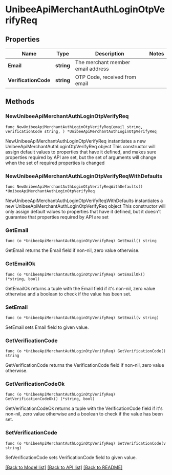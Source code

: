 # UnibeeApiMerchantAuthLoginOtpVerifyReq

## Properties

Name | Type | Description | Notes
------------ | ------------- | ------------- | -------------
**Email** | **string** | The merchant member email address | 
**VerificationCode** | **string** | OTP Code, received from email | 

## Methods

### NewUnibeeApiMerchantAuthLoginOtpVerifyReq

`func NewUnibeeApiMerchantAuthLoginOtpVerifyReq(email string, verificationCode string, ) *UnibeeApiMerchantAuthLoginOtpVerifyReq`

NewUnibeeApiMerchantAuthLoginOtpVerifyReq instantiates a new UnibeeApiMerchantAuthLoginOtpVerifyReq object
This constructor will assign default values to properties that have it defined,
and makes sure properties required by API are set, but the set of arguments
will change when the set of required properties is changed

### NewUnibeeApiMerchantAuthLoginOtpVerifyReqWithDefaults

`func NewUnibeeApiMerchantAuthLoginOtpVerifyReqWithDefaults() *UnibeeApiMerchantAuthLoginOtpVerifyReq`

NewUnibeeApiMerchantAuthLoginOtpVerifyReqWithDefaults instantiates a new UnibeeApiMerchantAuthLoginOtpVerifyReq object
This constructor will only assign default values to properties that have it defined,
but it doesn't guarantee that properties required by API are set

### GetEmail

`func (o *UnibeeApiMerchantAuthLoginOtpVerifyReq) GetEmail() string`

GetEmail returns the Email field if non-nil, zero value otherwise.

### GetEmailOk

`func (o *UnibeeApiMerchantAuthLoginOtpVerifyReq) GetEmailOk() (*string, bool)`

GetEmailOk returns a tuple with the Email field if it's non-nil, zero value otherwise
and a boolean to check if the value has been set.

### SetEmail

`func (o *UnibeeApiMerchantAuthLoginOtpVerifyReq) SetEmail(v string)`

SetEmail sets Email field to given value.


### GetVerificationCode

`func (o *UnibeeApiMerchantAuthLoginOtpVerifyReq) GetVerificationCode() string`

GetVerificationCode returns the VerificationCode field if non-nil, zero value otherwise.

### GetVerificationCodeOk

`func (o *UnibeeApiMerchantAuthLoginOtpVerifyReq) GetVerificationCodeOk() (*string, bool)`

GetVerificationCodeOk returns a tuple with the VerificationCode field if it's non-nil, zero value otherwise
and a boolean to check if the value has been set.

### SetVerificationCode

`func (o *UnibeeApiMerchantAuthLoginOtpVerifyReq) SetVerificationCode(v string)`

SetVerificationCode sets VerificationCode field to given value.



[[Back to Model list]](../README.md#documentation-for-models) [[Back to API list]](../README.md#documentation-for-api-endpoints) [[Back to README]](../README.md)


